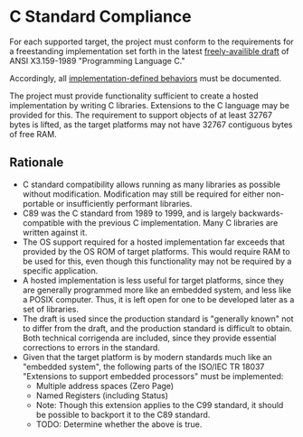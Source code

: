 # C Standard Compliance

For each supported target, the project must conform to the requirements for a
freestanding implementation set forth in the latest [freely-availible
draft](http://port70.net/~nsz/c/c89/c89-draft.html) of ANSI X3.159-1989
"Programming Language C."

Accordingly, all
[implementation-defined behaviors](Implementation_Defined_Behavior.md) must be
documented.

The project must provide functionality sufficient to create a hosted
implementation by writing C libraries. Extensions to the C language may be
provided for this. The requirement to support objects of at least 32767 bytes is
lifted, as the target platforms may not have 32767 contiguous bytes of free RAM.

## Rationale

* C standard compatibility allows running as many libraries as possible without
  modification. Modification may still be required for either non-portable or
  insufficiently performant libraries.
* C89 was the C standard from 1989 to 1999, and is largely backwards-compatible
  with the previous C implementation. Many C libraries are written against it.
* The OS support required for a hosted implementation far exceeds that provided
  by the OS ROM of target platforms. This would require RAM to be used for this,
  even though this functionality may not be required by a specific application.
* A hosted implementation is less useful for target platforms, since they are
  generally programmed more like an embedded system, and less like a POSIX
  computer. Thus, it is left open for one to be developed later as a set of
  libraries.
* The draft is used since the production standard is "generally known" not to
  differ from the draft, and the production standard is difficult to obtain.
  Both technical corrigenda are included, since they provide essential
  corrections to errors in the standard.
* Given that the target platform is by modern standards much like an "embedded
  system", the following parts of the ISO/IEC TR 18037 "Extensions to support
  embedded processors" must be implemented:
  * Multiple address spaces (Zero Page)
  * Named Registers (including Status)
  * Note: Though this extension applies to the C99 standard, it should be possible
    to backport it to the C89 standard.
  * TODO: Determine whether the above is true.
  